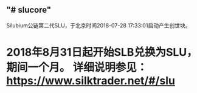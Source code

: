 ## "# slucore"  ##

Silubium公链第二代SLU，于北京时间2018-07-28 17:33:01启动产生创世块。


# 2018年8月31日起开始SLB兑换为SLU，期间一个月。 详细说明参见：https://www.silktrader.net/#/slu #
